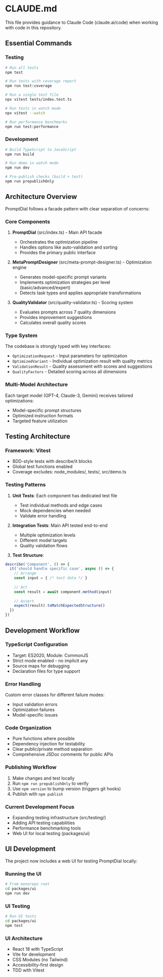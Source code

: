 # CLAUDE.md

This file provides guidance to Claude Code (claude.ai/code) when working with code in this repository.

## Essential Commands

### Testing
```bash
# Run all tests
npm test

# Run tests with coverage report
npm run test:coverage

# Run a single test file
npx vitest tests/index.test.ts

# Run tests in watch mode
npx vitest --watch

# Run performance benchmarks
npm run test:performance
```

### Development
```bash
# Build TypeScript to JavaScript
npm run build

# Run demo in watch mode
npm run dev

# Pre-publish checks (build + test)
npm run prepublishOnly
```

## Architecture Overview

PromptDial follows a facade pattern with clear separation of concerns:

### Core Components

1. **PromptDial** (src/index.ts) - Main API facade
   - Orchestrates the optimization pipeline
   - Handles options like auto-validation and sorting
   - Provides the primary public interface

2. **MetaPromptDesigner** (src/meta-prompt-designer.ts) - Optimization engine
   - Generates model-specific prompt variants
   - Implements optimization strategies per level (basic/advanced/expert)
   - Detects task types and applies appropriate transformations

3. **QualityValidator** (src/quality-validator.ts) - Scoring system
   - Evaluates prompts across 7 quality dimensions
   - Provides improvement suggestions
   - Calculates overall quality scores

### Type System

The codebase is strongly typed with key interfaces:
- `OptimizationRequest` - Input parameters for optimization
- `OptimizedVariant` - Individual optimization result with quality metrics
- `ValidationResult` - Quality assessment with scores and suggestions
- `QualityFactors` - Detailed scoring across all dimensions

### Multi-Model Architecture

Each target model (GPT-4, Claude-3, Gemini) receives tailored optimizations:
- Model-specific prompt structures
- Optimized instruction formats
- Targeted feature utilization

## Testing Architecture

### Framework: Vitest
- BDD-style tests with describe/it blocks
- Global test functions enabled
- Coverage excludes: node_modules/, tests/, src/demo.ts

### Testing Patterns

1. **Unit Tests**: Each component has dedicated test file
   - Test individual methods and edge cases
   - Mock dependencies when needed
   - Validate error handling

2. **Integration Tests**: Main API tested end-to-end
   - Multiple optimization levels
   - Different model targets
   - Quality validation flows

3. **Test Structure**:
```typescript
describe('Component', () => {
  it('should handle specific case', async () => {
    // Arrange
    const input = { /* test data */ }
    
    // Act
    const result = await component.method(input)
    
    // Assert
    expect(result).toMatchExpectedStructure()
  })
})
```

## Development Workflow

### TypeScript Configuration
- Target: ES2020, Module: CommonJS
- Strict mode enabled - no implicit any
- Source maps for debugging
- Declaration files for type support

### Error Handling
Custom error classes for different failure modes:
- Input validation errors
- Optimization failures
- Model-specific issues

### Code Organization
- Pure functions where possible
- Dependency injection for testability
- Clear public/private method separation
- Comprehensive JSDoc comments for public APIs

### Publishing Workflow
1. Make changes and test locally
2. Run `npm run prepublishOnly` to verify
3. Use `npm version` to bump version (triggers git hooks)
4. Publish with `npm publish`

### Current Development Focus
- Expanding testing infrastructure (src/testing/)
- Adding API testing capabilities
- Performance benchmarking tools
- Web UI for local testing (packages/ui)

## UI Development

The project now includes a web UI for testing PromptDial locally:

### Running the UI
```bash
# From monorepo root
cd packages/ui
npm run dev
```

### UI Testing
```bash
# Run UI tests
cd packages/ui
npm test
```

### UI Architecture
- React 18 with TypeScript
- Vite for development
- CSS Modules (no Tailwind)
- Accessibility-first design
- TDD with Vitest